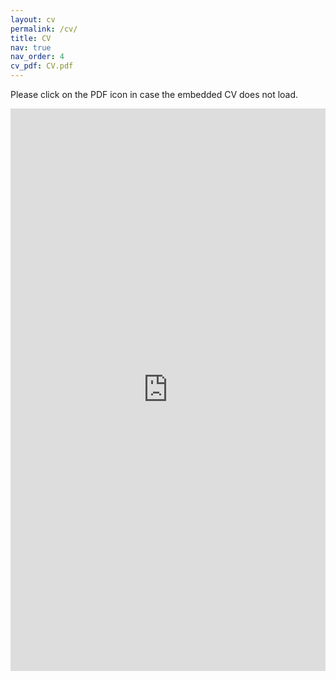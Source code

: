 ```yaml
---
layout: cv
permalink: /cv/
title: CV
nav: true
nav_order: 4
cv_pdf: CV.pdf
---
```


Please click on the PDF icon in case the embedded CV does not load.

<iframe width='100%' height='900px' frameborder='0' scrolling='yes' class='embed-responsive-item' src='https://Anirudh0707.github.io/assets/pdf/CV.pdf' allowfullscreen></iframe>
